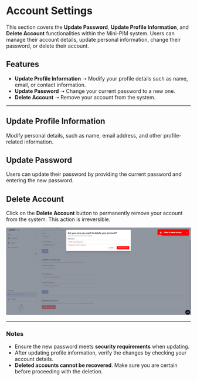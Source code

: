 # Account Settings  

This section covers the **Update Password**, **Update Profile Information**, and **Delete Account** functionalities within the Mini-PIM system. Users can manage their account details, update personal information, change their password, or delete their account.

## Features  
- **Update Profile Information** ➝ Modify your profile details such as name, email, or contact information.  
- **Update Password** ➝ Change your current password to a new one.  
- **Delete Account** ➝ Remove your account from the system.  

---

## Update Profile Information  
Modify personal details, such as name, email address, and other profile-related information. 

## Update Password  
Users can update their password by providing the current password and entering the new password.   

## Delete Account  
Click on the **Delete Account** button to permanently remove your account from the system. This action is irreversible.  

![Account Settings Page](https://github.com/Richievdheij/Mini-pim/blob/master/public/images/pim/delete-account.png?raw=true)  

---

### Notes  
- Ensure the new password meets **security requirements** when updating.  
- After updating profile information, verify the changes by checking your account details.  
- **Deleted accounts cannot be recovered**. Make sure you are certain before proceeding with the deletion.
